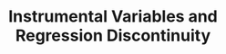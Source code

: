 ---
draft: false
title: "Instrumental Variables and Regression Discontinuity"
weight: 4
type: subcategory
---